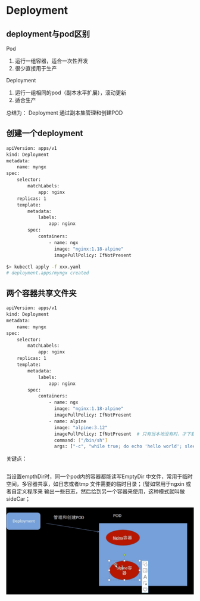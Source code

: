 # Deployment



## deployment与pod区别



Pod



1. 运行一组容器，适合一次性开发
2. 很少直接用于生产





Deployment



1. 运行一组相同的pod（副本水平扩展），滚动更新
2. 适合生产



总结为： Deployment 通过副本集管理和创建POD



## 创建一个deployment



```bash
apiVersion: apps/v1
kind: Deployment
metadata:
    name: myngx
spec:
    selector:
        matchLabels:
            app: nginx
    replicas: 1
    template:
        metadata:
            labels:
                app: nginx
        spec:
            containers:
                - name: ngx
                  image: "nginx:1.18-alpine"
                  imagePullPolicy: IfNotPresent
```



```bash
$> kubectl apply -f xxx.yaml
# deployment.apps/myngx created
```





## 两个容器共享文件夹



```bash
apiVersion: apps/v1
kind: Deployment
metadata:
    name: myngx
spec:
    selector:
        matchLabels:
            app: nginx
    replicas: 1
    template:
        metadata:
            labels:
                app: nginx
        spec:
            containers:
                - name: ngx
                  image: "nginx:1.18-alpine"
                  imagePullPolicy: IfNotPresent
                - name: alpine
                  image: "alpine:3.12"
                  imagePullPolicy: IfNotPresent  # 只有当本地没有时，才下载镜像
                  command: ["/bin/sh"]
                  args: ["-c", "while true; do echo 'hello world'; sleep 10;done"]

```



关键点：



```bash

```



当设置empthDir时，同一个pod内的容器都能读写EmptyDir 中文件，常用于临时空间，多容器共享，如日志或者tmp 文件需要的临时目录；（譬如常用于ngxin 或者自定义程序来 输出一些日志，然后给到另一个容器来使用，这种模式就叫做 sideCar；



![image-20230621175333406](./img/18.png)





































































